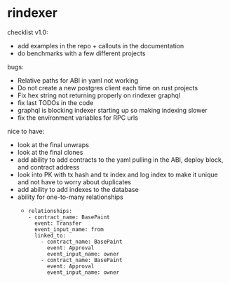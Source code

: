 # rindexer

checklist v1.0:
- add examples in the repo + callouts in the documentation
- do benchmarks with a few different projects

bugs:
- Relative paths for ABI in yaml not working
- Do not create a new postgres client each time on rust projects
- Fix hex string not returning properly on rindexer graphql
- fix last TODOs in the code
- graphql is blocking indexer starting up so making indexing slower
- fix the environment variables for RPC urls 

nice to have:
- look at the final unwraps
- look at the final clones
- add ability to add contracts to the yaml pulling in the ABI, deploy block, and contract address
- look into PK with tx hash and tx index and log index to make it unique and not have to worry about duplicates
- add ability to add indexes to the database
- ability for one-to-many relationships
  -     relationships:
        - contract_name: BasePaint
          event: Transfer
          event_input_name: from
          linked_to:
            - contract_name: BasePaint
              event: Approval
              event_input_name: owner
            - contract_name: BasePaint
              event: Approval
              event_input_name: owner
